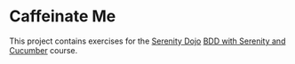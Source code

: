 # Caffeinate Me

This project contains exercises for the [Serenity Dojo](https://expansion.serenity-dojo.com/) 
[BDD with Serenity and Cucumber](https://expansion.serenity-dojo.com/courses/take/executable-specifications) course. 
